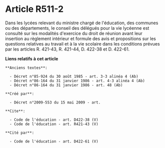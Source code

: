 # Article R511-2

Dans les lycées relevant du ministre chargé de l'éducation, des communes ou des départements, le conseil des délégués pour la
vie lycéenne est consulté sur les modalités d'exercice du droit de réunion avant leur insertion au règlement intérieur et
formule des avis et propositions sur les questions relatives au travail et à la vie scolaire dans les conditions prévues par
les articles R. 421-43, R. 421-44, D. 422-38 et D. 422-61.

**Liens relatifs à cet article**

	**Anciens textes**:

	  - Décret n°85-924 du 30 août 1985 - art. 3-3 alinéa 4 (Ab)
	  - Décret n°86-164 du 31 janvier 1986 - art. 4-3 alinéa 4 (Ab)
	  - Décret n°86-164 du 31 janvier 1986 - art. 48 (Ab)

	**Créé par**:

	  - Décret n°2009-553 du 15 mai 2009 - art.

	**Cite**:

	  - Code de l'éducation - art. D422-38 (V)
	  - Code de l'éducation - art. R421-43 (V)

	**Cité par**:

	  - Code de l'éducation - art. D422-61 (V)
